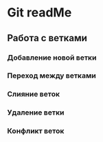 # Git readMe

## Работа с ветками

### **Добавление новой ветки**

### **Переход между ветками**

### **Слияние веток**

### **Удаление ветки**

### **Конфликт веток**
